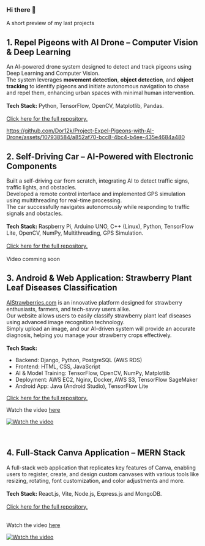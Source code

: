 
### Hi there 👋

<!--
**Dor12k/Dor12k** is a ✨ _special_ ✨ repository because its `README.md` (this file) appears on your GitHub profile.

Here are some ideas to get you started:

- 🔭 I’m currently working on ...
- 🌱 I’m currently learning ...
- 👯 I’m looking to collaborate on ...
- 🤔 I’m looking for help with ...
- 💬 Ask me about ...
- 📫 How to reach me: ...
- 😄 Pronouns: ...
- ⚡ Fun fact: ...
-->

A short preview of my last projects

## 1. Repel Pigeons with AI Drone – Computer Vision & Deep Learning

An AI-powered drone system designed to detect and track pigeons using Deep Learning and Computer Vision. <br>
The system leverages **movement detection**, **object detection**, and **object tracking** to identify pigeons and initiate autonomous navigation to chase and repel them, 
enhancing urban spaces with minimal human intervention. 
<br><br>
**Tech Stack:** Python, TensorFlow, OpenCV, Matplotlib, Pandas.
<br><br>
<a href="https://github.com/Dor12k/Project-Repel-Pigeons-with-AI-Drone" target="_blank" rel="noopener noreferrer"> Click here for the full repository. </a>
<br>

https://github.com/Dor12k/Project-Expel-Pigeons-with-AI-Drone/assets/107938584/a852af70-bcc8-4bc4-b4ee-435e4684a480


## 2. Self-Driving Car – AI-Powered with Electronic Components

Built a self-driving car from scratch, integrating AI to detect traffic signs, traffic lights, and obstacles. <br> 
Developed a remote control interface and implemented GPS simulation using multithreading for real-time processing. <br>
The car successfully navigates autonomously while responding to traffic signals and obstacles.
<br> <br>
**Tech Stack:** Raspberry Pi, Arduino UNO, C++ (Linux), Python, TensorFlow Lite, OpenCV, NumPy, Multithreading, GPS Simulation. <br><br>
<a href="https://github.com/Dor12k/Self-Driving-Car-RaspberryPi-CPP" target="_blank" rel="noopener noreferrer"> Click here for the full repository. </a>
<br><br>
Video comming soon
<br>

## 3. Android & Web Application: Strawberry Plant Leaf Diseases Classification

[AIStrawberries.com](https://www.aiStrawberries.com) is an innovative platform designed for strawberry enthusiasts, farmers, and tech-savvy users alike. <br>
Our website allows users to easily classify strawberry plant leaf diseases using advanced image recognition technology. <br>
Simply upload an image, and our AI-driven system will provide an accurate diagnosis, helping you manage your strawberry crops effectively. 
<br><br>
**Tech Stack:**

  -  Backend: Django, Python, PostgreSQL (AWS RDS)
  -  Frontend: HTML, CSS, JavaScript
  -  AI & Model Training: TensorFlow, OpenCV, NumPy, Matplotlib
  -  Deployment: AWS EC2, Nginx, Docker, AWS S3, TensorFlow SageMaker
  -  Android App: Java (Android Studio), TensorFlow Lite <br>

[Click here for the full repository.](https://github.com/Dor12k/Classification_Web_Application)
<br>


Watch the video [here](https://www.youtube.com/watch?v=HJZ-G3RxmnA)

[![Watch the video](https://github.com/user-attachments/assets/2338cea4-dfdf-4e35-8dc0-f07ef569ef62)](https://www.youtube.com/watch?v=HJZ-G3RxmnA)

<br>

## 4. Full-Stack Canva Application – MERN Stack

A full-stack web application that replicates key features of Canva, enabling users to register, create, and design custom canvases with various tools like resizing, rotating, font customization, and color adjustments  and more.
<br><br>
**Tech Stack:** React.js, Vite, Node.js, Express.js and MongoDB.
<br><br>
<a href="https://github.com/Dor12k/MERN-Canva-Project" target="_blank" rel="noopener noreferrer">   Click here for the full repository. </a> <br>
<br>


Watch the video [here](https://www.youtube.com/watch?v=CNZLmfk8YL8)

[![Watch the video](https://github.com/user-attachments/assets/e30160c1-5859-4af2-b89a-e0fd46efe78c)](https://www.youtube.com/watch?v=CNZLmfk8YL8)



